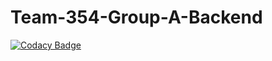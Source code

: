 # Team-354-Group-A-Backend

[![Codacy Badge](https://api.codacy.com/project/badge/Grade/6a6d056bbffe4bcb8fefc83c37d26622)](https://app.codacy.com/gh/BuildForSDGCohort2/Team-354-Group-A-Backend?utm_source=github.com&utm_medium=referral&utm_content=BuildForSDGCohort2/Team-354-Group-A-Backend&utm_campaign=Badge_Grade_Settings)
